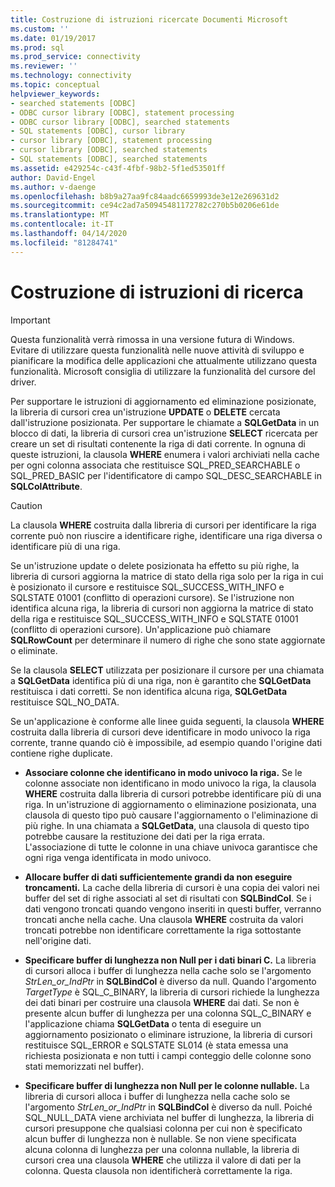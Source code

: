 ```yaml
---
title: Costruzione di istruzioni ricercate Documenti Microsoft
ms.custom: ''
ms.date: 01/19/2017
ms.prod: sql
ms.prod_service: connectivity
ms.reviewer: ''
ms.technology: connectivity
ms.topic: conceptual
helpviewer_keywords:
- searched statements [ODBC]
- ODBC cursor library [ODBC], statement processing
- ODBC cursor library [ODBC], searched statements
- SQL statements [ODBC], cursor library
- cursor library [ODBC], statement processing
- cursor library [ODBC], searched statements
- SQL statements [ODBC], searched statements
ms.assetid: e429254c-c43f-4fbf-98b2-5f1ed53501ff
author: David-Engel
ms.author: v-daenge
ms.openlocfilehash: b8b9a27aa9fc84aadc6659993de3e12e269631d2
ms.sourcegitcommit: ce94c2ad7a50945481172782c270b5b0206e61de
ms.translationtype: MT
ms.contentlocale: it-IT
ms.lasthandoff: 04/14/2020
ms.locfileid: "81284741"
---
```

# <a name="constructing-searched-statements"></a>Costruzione di istruzioni di ricerca
> [!IMPORTANT]  
>  Questa funzionalità verrà rimossa in una versione futura di Windows. Evitare di utilizzare questa funzionalità nelle nuove attività di sviluppo e pianificare la modifica delle applicazioni che attualmente utilizzano questa funzionalità. Microsoft consiglia di utilizzare la funzionalità del cursore del driver.  
  
 Per supportare le istruzioni di aggiornamento ed eliminazione posizionate, la libreria di cursori crea un'istruzione **UPDATE** o **DELETE** cercata dall'istruzione posizionata. Per supportare le chiamate a **SQLGetData** in un blocco di dati, la libreria di cursori crea un'istruzione **SELECT** ricercata per creare un set di risultati contenente la riga di dati corrente. In ognuna di queste istruzioni, la clausola **WHERE** enumera i valori archiviati nella cache per ogni colonna associata che restituisce SQL_PRED_SEARCHABLE o SQL_PRED_BASIC per l'identificatore di campo SQL_DESC_SEARCHABLE in **SQLColAttribute**.  
  
> [!CAUTION]  
>  La clausola **WHERE** costruita dalla libreria di cursori per identificare la riga corrente può non riuscire a identificare righe, identificare una riga diversa o identificare più di una riga.  
  
 Se un'istruzione update o delete posizionata ha effetto su più righe, la libreria di cursori aggiorna la matrice di stato della riga solo per la riga in cui è posizionato il cursore e restituisce SQL_SUCCESS_WITH_INFO e SQLSTATE 01001 (conflitto di operazioni cursore). Se l'istruzione non identifica alcuna riga, la libreria di cursori non aggiorna la matrice di stato della riga e restituisce SQL_SUCCESS_WITH_INFO e SQLSTATE 01001 (conflitto di operazioni cursore). Un'applicazione può chiamare **SQLRowCount** per determinare il numero di righe che sono state aggiornate o eliminate.  
  
 Se la clausola **SELECT** utilizzata per posizionare il cursore per una chiamata a **SQLGetData** identifica più di una riga, non è garantito che **SQLGetData** restituisca i dati corretti. Se non identifica alcuna riga, **SQLGetData** restituisce SQL_NO_DATA.  
  
 Se un'applicazione è conforme alle linee guida seguenti, la clausola **WHERE** costruita dalla libreria di cursori deve identificare in modo univoco la riga corrente, tranne quando ciò è impossibile, ad esempio quando l'origine dati contiene righe duplicate.  
  
-   **Associare colonne che identificano in modo univoco la riga.** Se le colonne associate non identificano in modo univoco la riga, la clausola **WHERE** costruita dalla libreria di cursori potrebbe identificare più di una riga. In un'istruzione di aggiornamento o eliminazione posizionata, una clausola di questo tipo può causare l'aggiornamento o l'eliminazione di più righe. In una chiamata a **SQLGetData**, una clausola di questo tipo potrebbe causare la restituzione dei dati per la riga errata. L'associazione di tutte le colonne in una chiave univoca garantisce che ogni riga venga identificata in modo univoco.  
  
-   **Allocare buffer di dati sufficientemente grandi da non eseguire troncamenti.** La cache della libreria di cursori è una copia dei valori nei buffer del set di righe associati al set di risultati con **SQLBindCol**. Se i dati vengono troncati quando vengono inseriti in questi buffer, verranno troncati anche nella cache. Una clausola **WHERE** costruita da valori troncati potrebbe non identificare correttamente la riga sottostante nell'origine dati.  
  
-   **Specificare buffer di lunghezza non Null per i dati binari C.** La libreria di cursori alloca i buffer di lunghezza nella cache solo se l'argomento *StrLen_or_IndPtr* in **SQLBindCol** è diverso da null. Quando l'argomento *TargetType* è SQL_C_BINARY, la libreria di cursori richiede la lunghezza dei dati binari per costruire una clausola **WHERE** dai dati. Se non è presente alcun buffer di lunghezza per una colonna SQL_C_BINARY e l'applicazione chiama **SQLGetData** o tenta di eseguire un aggiornamento posizionato o eliminare istruzione, la libreria di cursori restituisce SQL_ERROR e SQLSTATE SL014 (è stata emessa una richiesta posizionata e non tutti i campi conteggio delle colonne sono stati memorizzati nel buffer).  
  
-   **Specificare buffer di lunghezza non Null per le colonne nullable.** La libreria di cursori alloca i buffer di lunghezza nella cache solo se l'argomento *StrLen_or_IndPtr* in **SQLBindCol** è diverso da null. Poiché SQL_NULL_DATA viene archiviata nel buffer di lunghezza, la libreria di cursori presuppone che qualsiasi colonna per cui non è specificato alcun buffer di lunghezza non è nullable. Se non viene specificata alcuna colonna di lunghezza per una colonna nullable, la libreria di cursori crea una clausola **WHERE** che utilizza il valore di dati per la colonna. Questa clausola non identificherà correttamente la riga.
